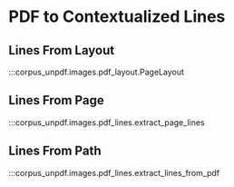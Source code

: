 # PDF to Contextualized Lines

## Lines From Layout

:::corpus_unpdf.images.pdf_layout.PageLayout

## Lines From Page

:::corpus_unpdf.images.pdf_lines.extract_page_lines

## Lines From Path

:::corpus_unpdf.images.pdf_lines.extract_lines_from_pdf
